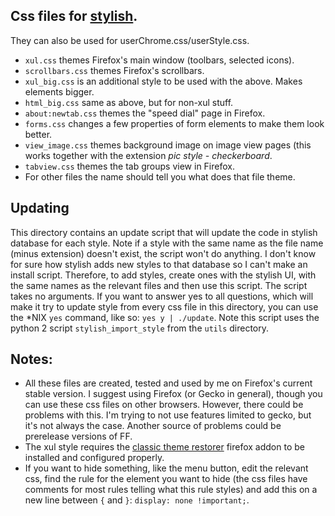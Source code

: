 ## Css files for [stylish](https://addons.mozilla.org/en-US/firefox/addon/stylish). 
They can also be used for userChrome.css/userStyle.css.
* `xul.css` themes Firefox's main window (toolbars, selected icons).
* `scrollbars.css` themes Firefox's scrollbars.
* `xul_big.css` is an additional style to be used with the above. Makes elements bigger.
* `html_big.css` same as above, but for non-xul stuff. 
* `about:newtab.css` themes the "speed dial" page in Firefox.
* `forms.css` changes a few properties of form elements to make them look better.
* `view_image.css` themes background image on image view pages (this works together with the extension *pic style - checkerboard*.
* `tabview.css` themes the tab groups view in Firefox.
* For other files the name should tell you what does that file theme.

## Updating
This directory contains an update script that will update the code in stylish database for each style. Note if a style with the same name as the file name (minus extension) doesn't exist, the script won't do anything. I don't know for sure how stylish adds new styles to that database so I can't make an install script. Therefore, to add styles, create ones with the stylish UI, with the same names as the relevant files and then use this script. 
The script takes no arguments. If you want to answer yes to all questions, which will make it try to update style from every css file in this directory, you can use the *NIX `yes` command, like so: `yes y | ./update`.
Note this script uses the python 2 script `stylish_import_style` from the `utils` directory.

## Notes:
* All these files are created, tested and used by me on Firefox's current stable version. I suggest using Firefox (or Gecko in general), though you can use these css files on other browsers. However, there could be problems with this. I'm trying to not use features limited to gecko, but it's not always the case. Another source of problems could be prerelease versions of FF.
* The xul style requires the [classic theme restorer](https://addons.mozilla.org/en-US/firefox/addon/classicthemerestorer/) firefox addon to be installed and configured properly.
* If you want to hide something, like the menu button, edit the relevant css, find the rule for the element you want to hide (the css files have comments for most rules telling what this rule styles) and add this on a new line between `{` and `}`: `display: none !important;`. 

